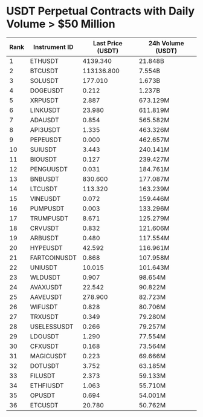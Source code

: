 # USDT Perpetual Contracts with Daily Volume > $50 Million

| Rank | Instrument ID | Last Price (USDT) | 24h Volume (USDT) |
|------|---------------|-------------------|-------------------|
| 1 | ETHUSDT | 4139.340 | 21.848B |
| 2 | BTCUSDT | 113136.800 | 7.554B |
| 3 | SOLUSDT | 177.010 | 1.673B |
| 4 | DOGEUSDT | 0.212 | 1.237B |
| 5 | XRPUSDT | 2.887 | 673.129M |
| 6 | LINKUSDT | 23.980 | 611.819M |
| 7 | ADAUSDT | 0.854 | 565.582M |
| 8 | API3USDT | 1.335 | 463.326M |
| 9 | PEPEUSDT | 0.000 | 462.657M |
| 10 | SUIUSDT | 3.443 | 240.141M |
| 11 | BIOUSDT | 0.127 | 239.427M |
| 12 | PENGUUSDT | 0.031 | 184.761M |
| 13 | BNBUSDT | 830.600 | 177.087M |
| 14 | LTCUSDT | 113.320 | 163.239M |
| 15 | VINEUSDT | 0.072 | 159.446M |
| 16 | PUMPUSDT | 0.003 | 133.296M |
| 17 | TRUMPUSDT | 8.671 | 125.279M |
| 18 | CRVUSDT | 0.832 | 121.606M |
| 19 | ARBUSDT | 0.480 | 117.554M |
| 20 | HYPEUSDT | 42.592 | 116.961M |
| 21 | FARTCOINUSDT | 0.868 | 107.958M |
| 22 | UNIUSDT | 10.015 | 101.643M |
| 23 | WLDUSDT | 0.907 | 98.654M |
| 24 | AVAXUSDT | 22.542 | 90.822M |
| 25 | AAVEUSDT | 278.900 | 82.723M |
| 26 | WIFUSDT | 0.828 | 80.706M |
| 27 | TRXUSDT | 0.349 | 79.280M |
| 28 | USELESSUSDT | 0.266 | 79.257M |
| 29 | LDOUSDT | 1.290 | 77.554M |
| 30 | CFXUSDT | 0.168 | 73.564M |
| 31 | MAGICUSDT | 0.223 | 69.666M |
| 32 | DOTUSDT | 3.752 | 63.185M |
| 33 | FILUSDT | 2.373 | 59.133M |
| 34 | ETHFIUSDT | 1.063 | 55.710M |
| 35 | OPUSDT | 0.694 | 54.001M |
| 36 | ETCUSDT | 20.780 | 50.762M |
